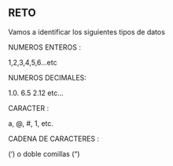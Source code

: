 ## RETO 
Vamos a identificar los siguientes tipos de datos

NUMEROS ENTEROS : 

1,2,3,4,5,6...etc

NUMEROS DECIMALES: 

1.0. 6.5 2.12 etc...


CARACTER : 

a, @, #, 1, etc.


CADENA DE CARACTERES : 

 (‘) o doble comillas (“)   
